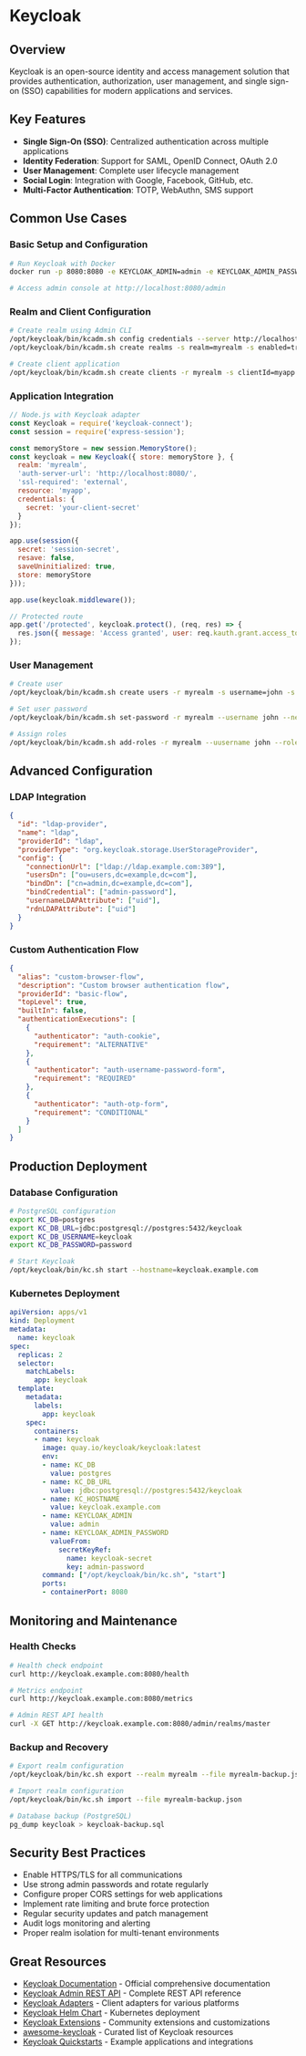 # Keycloak

## Overview

Keycloak is an open-source identity and access management solution that provides authentication, authorization, user management, and single sign-on (SSO) capabilities for modern applications and services.

## Key Features

- **Single Sign-On (SSO)**: Centralized authentication across multiple applications
- **Identity Federation**: Support for SAML, OpenID Connect, OAuth 2.0
- **User Management**: Complete user lifecycle management
- **Social Login**: Integration with Google, Facebook, GitHub, etc.
- **Multi-Factor Authentication**: TOTP, WebAuthn, SMS support

## Common Use Cases

### Basic Setup and Configuration
```bash
# Run Keycloak with Docker
docker run -p 8080:8080 -e KEYCLOAK_ADMIN=admin -e KEYCLOAK_ADMIN_PASSWORD=admin quay.io/keycloak/keycloak:latest start-dev

# Access admin console at http://localhost:8080/admin
```

### Realm and Client Configuration
```bash
# Create realm using Admin CLI
/opt/keycloak/bin/kcadm.sh config credentials --server http://localhost:8080 --realm master --user admin
/opt/keycloak/bin/kcadm.sh create realms -s realm=myrealm -s enabled=true

# Create client application
/opt/keycloak/bin/kcadm.sh create clients -r myrealm -s clientId=myapp -s enabled=true -s publicClient=false -s serviceAccountsEnabled=true
```

### Application Integration
```javascript
// Node.js with Keycloak adapter
const Keycloak = require('keycloak-connect');
const session = require('express-session');

const memoryStore = new session.MemoryStore();
const keycloak = new Keycloak({ store: memoryStore }, {
  realm: 'myrealm',
  'auth-server-url': 'http://localhost:8080/',
  'ssl-required': 'external',
  resource: 'myapp',
  credentials: {
    secret: 'your-client-secret'
  }
});

app.use(session({
  secret: 'session-secret',
  resave: false,
  saveUninitialized: true,
  store: memoryStore
}));

app.use(keycloak.middleware());

// Protected route
app.get('/protected', keycloak.protect(), (req, res) => {
  res.json({ message: 'Access granted', user: req.kauth.grant.access_token.content });
});
```

### User Management
```bash
# Create user
/opt/keycloak/bin/kcadm.sh create users -r myrealm -s username=john -s enabled=true -s firstName=John -s lastName=Doe -s email=john@example.com

# Set user password
/opt/keycloak/bin/kcadm.sh set-password -r myrealm --username john --new-password mypassword

# Assign roles
/opt/keycloak/bin/kcadm.sh add-roles -r myrealm --uusername john --rolename user
```

## Advanced Configuration

### LDAP Integration
```json
{
  "id": "ldap-provider",
  "name": "ldap",
  "providerId": "ldap",
  "providerType": "org.keycloak.storage.UserStorageProvider",
  "config": {
    "connectionUrl": ["ldap://ldap.example.com:389"],
    "usersDn": ["ou=users,dc=example,dc=com"],
    "bindDn": ["cn=admin,dc=example,dc=com"],
    "bindCredential": ["admin-password"],
    "usernameLDAPAttribute": ["uid"],
    "rdnLDAPAttribute": ["uid"]
  }
}
```

### Custom Authentication Flow
```json
{
  "alias": "custom-browser-flow",
  "description": "Custom browser authentication flow",
  "providerId": "basic-flow",
  "topLevel": true,
  "builtIn": false,
  "authenticationExecutions": [
    {
      "authenticator": "auth-cookie",
      "requirement": "ALTERNATIVE"
    },
    {
      "authenticator": "auth-username-password-form",
      "requirement": "REQUIRED"
    },
    {
      "authenticator": "auth-otp-form",
      "requirement": "CONDITIONAL"
    }
  ]
}
```

## Production Deployment

### Database Configuration
```bash
# PostgreSQL configuration
export KC_DB=postgres
export KC_DB_URL=jdbc:postgresql://postgres:5432/keycloak
export KC_DB_USERNAME=keycloak
export KC_DB_PASSWORD=password

# Start Keycloak
/opt/keycloak/bin/kc.sh start --hostname=keycloak.example.com
```

### Kubernetes Deployment
```yaml
apiVersion: apps/v1
kind: Deployment
metadata:
  name: keycloak
spec:
  replicas: 2
  selector:
    matchLabels:
      app: keycloak
  template:
    metadata:
      labels:
        app: keycloak
    spec:
      containers:
      - name: keycloak
        image: quay.io/keycloak/keycloak:latest
        env:
        - name: KC_DB
          value: postgres
        - name: KC_DB_URL
          value: jdbc:postgresql://postgres:5432/keycloak
        - name: KC_HOSTNAME
          value: keycloak.example.com
        - name: KEYCLOAK_ADMIN
          value: admin
        - name: KEYCLOAK_ADMIN_PASSWORD
          valueFrom:
            secretKeyRef:
              name: keycloak-secret
              key: admin-password
        command: ["/opt/keycloak/bin/kc.sh", "start"]
        ports:
        - containerPort: 8080
```

## Monitoring and Maintenance

### Health Checks
```bash
# Health check endpoint
curl http://keycloak.example.com:8080/health

# Metrics endpoint
curl http://keycloak.example.com:8080/metrics

# Admin REST API health
curl -X GET http://keycloak.example.com:8080/admin/realms/master
```

### Backup and Recovery
```bash
# Export realm configuration
/opt/keycloak/bin/kc.sh export --realm myrealm --file myrealm-backup.json

# Import realm configuration
/opt/keycloak/bin/kc.sh import --file myrealm-backup.json

# Database backup (PostgreSQL)
pg_dump keycloak > keycloak-backup.sql
```

## Security Best Practices

- Enable HTTPS/TLS for all communications
- Use strong admin passwords and rotate regularly
- Configure proper CORS settings for web applications
- Implement rate limiting and brute force protection
- Regular security updates and patch management
- Audit logs monitoring and alerting
- Proper realm isolation for multi-tenant environments

## Great Resources

- [Keycloak Documentation](https://www.keycloak.org/documentation) - Official comprehensive documentation
- [Keycloak Admin REST API](https://www.keycloak.org/docs-api/latest/rest-api/) - Complete REST API reference
- [Keycloak Adapters](https://www.keycloak.org/docs/latest/securing_apps/) - Client adapters for various platforms
- [Keycloak Helm Chart](https://github.com/codecentric/helm-charts/tree/master/charts/keycloak) - Kubernetes deployment
- [Keycloak Extensions](https://github.com/keycloak/keycloak-extensions-for-fapi) - Community extensions and customizations
- [awesome-keycloak](https://github.com/thomasdarimont/awesome-keycloak) - Curated list of Keycloak resources
- [Keycloak Quickstarts](https://github.com/keycloak/keycloak-quickstarts) - Example applications and integrations